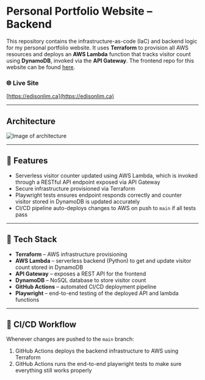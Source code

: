 # Personal Portfolio Website – Backend

This repository contains the infrastructure-as-code (IaC) and backend logic for my personal portfolio website. It uses **Terraform** to provision all AWS resources and deploys an **AWS Lambda** function that tracks visitor count using **DynamoDB**, invoked via the **API Gateway**. The frontend repo for this website can be found [here](https://github.com/EdisonLim17/Personal-Website-Frontend).

### 🌐 Live Site
[https://edisonlim.ca](https://edisonlim.ca)

---

## Architecture
![Image of architecture](/src/assets/Personal-Website-Backend-AWS-Architecture.jpeg)

---

## 🚀 Features

- Serverless visitor counter updated using AWS Lambda, which is invoked through a RESTful API endpoint exposed via API Gateway
- Secure infrastructure provisioned via Terraform
- Playwright tests ensures endpoint responds correctly and counter visitor stored in DynamoDB is updated accurately
- CI/CD pipeline auto-deploys changes to AWS on push to `main` if all tests pass

---

## 🧰 Tech Stack

- **Terraform** – AWS infrastructure provisioning
- **AWS Lambda** – serverless backend (Python) to get and update visitor count stored in DynamoDB
- **API Gateway** – exposes a REST API for the frontend
- **DynamoDB** – NoSQL database to store visitor count
- **GitHub Actions** – automated CI/CD deployment pipeline
- **Playwright** – end-to-end testing of the deployed API and lambda functions

---

## 🔧 CI/CD Workflow

Whenever changes are pushed to the `main` branch:
1. GitHub Actions deploys the backend infrastructure to AWS using Terraform
2. GitHub Actions runs the end-to-end playwright tests to make sure everything still works properly